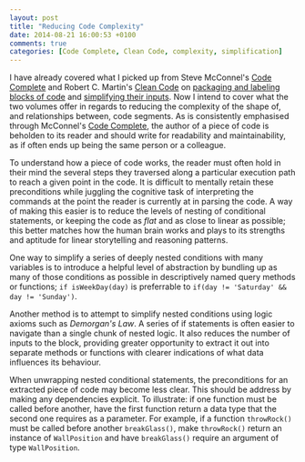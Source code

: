 ```yaml
---
layout: post
title: "Reducing Code Complexity"
date: 2014-08-21 16:00:53 +0100
comments: true
categories: [Code Complete, Clean Code, complexity, simplification]
---
```


I have already covered what I picked up from Steve McConnel's [Code Complete](http://www.amazon.co.uk/Code-Complete-Practical-Handbook-Construction/dp/0735619670) and Robert C. Martin's [Clean Code](http://www.amazon.co.uk/Clean-Code-Handbook-Software-Craftsmanship/dp/0132350882) on [packaging and labeling blocks of code](blog/2014/08/21/ordering-and-labelling-code) and [simplifying their inputs](blog/2014/08/20/reducing-a-routines-parameters/). Now I intend to cover what the two volumes offer in regards to reducing the complexity of the shape of, and relationships between, code segments. As is consistently emphasised through McConnel's [Code Complete](http://www.amazon.co.uk/Code-Complete-Practical-Handbook-Construction/dp/0735619670), the author of a piece of code is beholden to its reader and should write for readability and maintainability, as if often ends up being the same person or a colleague.

To understand how a piece of code works, the reader must often hold in their mind the several steps they traversed along a particular execution path to reach a given point in the code. It is difficult to mentally retain these preconditions while juggling the cognitive task of interpreting the commands at the point the reader is currently at in parsing the code. A way of making this easier is to reduce the levels of nesting of conditional statements, or keeping the code as *flat* and as close to linear as possible; this better matches how the human brain works and plays to its strengths and aptitude for linear storytelling and reasoning patterns.

One way to simplify a series of deeply nested conditions with many variables is to introduce a helpful level of abstraction by bundling up as many of those conditions as possible in descriptively named query methods or functions; `if isWeekDay(day)` is preferrable to `if(day != 'Saturday' && day != 'Sunday')`.

Another method is to attempt to simplify nested conditions using logic axioms such as *Demorgan's Law*. A series of if statements is often easier to navigate than a single chunk of nested logic. It also reduces the number of inputs to the block, providing greater opportunity to extract it out into separate methods or functions with clearer indications of what data influences its behaviour.

When unwrapping nested conditional statements, the preconditions for an extracted piece of code may become less clear. This should be address by making any dependencies explicit. To illustrate: if one function must be called before another, have the first function return a data type that the second one requires as a parameter. For example, if a function `throwRock()` must be called before another `breakGlass()`, make `throwRock()` return an instance of `WallPosition` and have `breakGlass()` require an argument of type `WallPosition`.
